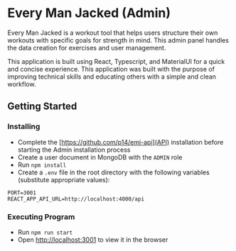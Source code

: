 # Every Man Jacked (Admin)

Every Man Jacked is a workout tool that helps users structure their own workouts with specific goals for strength in mind. This admin panel handles the data creation for exercises and user management.

This application is built using React, Typescript, and MaterialUI for a quick and concise experience. This application was built with the purpose of improving technical skills and educating others with a simple and clean workflow. 

## Getting Started

### Installing

* Complete the [https://github.com/p14/emj-api](API) installation before starting the Admin installation process
* Create a user document in MongoDB with the `ADMIN` role
* Run `npm install`
* Create a `.env` file in the root directory with the following variables (substitute appropriate values):

```
PORT=3001
REACT_APP_API_URL=http://localhost:4000/api
```

### Executing Program
* Run `npm run start`
* Open [http://localhost:3001](http://localhost:3001) to view it in the browser
